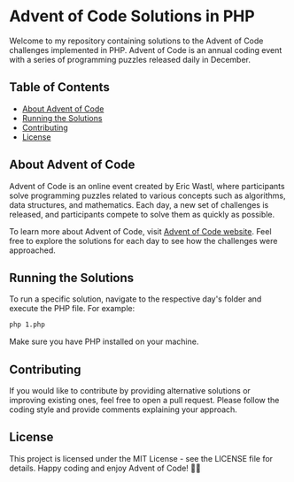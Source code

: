 # Advent of Code Solutions in PHP

Welcome to my repository containing solutions to the Advent of Code challenges implemented in PHP. Advent of Code is an annual coding event with a series of programming puzzles released daily in December.

## Table of Contents

- [About Advent of Code](#about-advent-of-code)
- [Running the Solutions](#running-the-solutions)
- [Contributing](#contributing)
- [License](#license)

## About Advent of Code

Advent of Code is an online event created by Eric Wastl, where participants solve programming puzzles related to various concepts such as algorithms, data structures, and mathematics. Each day, a new set of challenges is released, and participants compete to solve them as quickly as possible.

To learn more about Advent of Code, visit [Advent of Code website](https://adventofcode.com/).
Feel free to explore the solutions for each day to see how the challenges were approached.

## Running the Solutions

To run a specific solution, navigate to the respective day's folder and execute the PHP file. For example:

```bash
php 1.php
```

Make sure you have PHP installed on your machine.

## Contributing

If you would like to contribute by providing alternative solutions or improving existing ones, feel free to open a pull request. Please follow the coding style and provide comments explaining your approach.

## License

This project is licensed under the MIT License - see the LICENSE file for details.
Happy coding and enjoy Advent of Code! 🎄🌟
